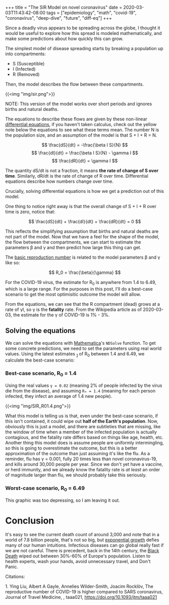 +++
title = "The SIR Model on novel coronavirus"
date = 2020-03-03T11:43:42-08:00
tags = ["epidemiology", "math", "covid-19", "coronavirus", "deep-dive", "future", "diff-eq"]
+++

Since a deadly virus appears to be spreading across the globe, I thought it would be useful to explore how this spread is modeled mathematically, and make some predictions about how quickly this can grow.

The simplest model of disease spreading starts by breaking a population up into compartments:

 - S (Susceptible)
 - I (Infected)
 - R (Removed️)

Then, the model describes the flow between these compartments. 

{{<img "img/sir.png">}}

NOTE: This version of the model works over short periods and ignores births and natural deaths.

The equations to describe these flows are given by these non-linear [differential equations](https://en.wikipedia.org/wiki/Differential_equation), if you haven't taken calculus, check out the yellow note below the equations to see what these terms mean. The number N is the population size, and an assumption of the model is that S + I + R = N.

$$ \frac{dS}{dt} = -\frac{\beta I S}{N} $$
$$ \frac{dI}{dt} = \frac{\beta I S}{N} - \gamma I $$
$$ \frac{dR}{dt} = \gamma I $$

<div class="yellow-note">
The quantity dS/dt is not a fraction, it means <b>the rate of change of S over time</b>. Similarly, dR/dt is the rate of change of R over time. Differential equations describe how numbers change over time.

Crucially, solving differential equations is how we get a prediction out of this model.
</div>

One thing to notice right away is that the overall change of S + I + R over time is zero, notice that:

$$ \frac{dS}{dt} + \frac{dI}{dt} + \frac{dR}{dt} = 0 $$

This reflects the simplifying assumption that births and natural deaths are not part of the model. Now that we have a feel for the shape of the model, the flow between the compartments, we can start to estimate the parameters &beta; and &gamma; and then predict how large this thing can get.

The [basic reproduction number](https://en.wikipedia.org/wiki/Basic_reproduction_number) is related to the model parameters &beta; and &gamma; like so:

$$ R_0 = \frac{\beta}{\gamma} $$

For the COVID-19 virus, the estimate for R<sub>0</sub> is anywhere from 1.4 to 6.49, which is a large range. For the purposes in this post, I'll do a best-case scenario to get the most optimisitic outcome the model will allow.

From the equations, we can see that the R compartment (dead) grows at a rate of &gamma;I, so &gamma; is the **fatality** rate. From the Wikipedia article as of 2020-03-03, the estimate for the &gamma; of COVID-19 is 1% - 3%.


## Solving the equations

We can solve the equations with [Mathematica](https://www.wolfram.com/mathematica/)'s `NDSolve` function. To get some concrete predictions, we need to set the parameters using real world values. Using the latest estimates <sub>[1](/posts/sir-model-epidemiology/#1)</sub> of R<sub>0</sub> between 1.4 and 6.49, we calculate the best-case scenario:

### Best-case scenario, R<sub>0</sub> = 1.4

Using the real values `γ = 0.02` (meaning 2% of people infected by the virus die from the disease), and assuming `R₀ = 1.4` (meaning for each person infected, they infect an average of 1.4 new people).

{{<img "img/SIR_R01.4.png">}}

What this model is telling us is that, even under the best-case scenario, if this isn't contained, it could wipe out **half of the Earth's population**. Now, obviously this is just a model, and there are subtleties that are missing, like the window of time when a member of the infected population is actually contagious, and the fatality rate differs based on things like age, health, etc. Another thing this model does is assume people are uniformly intermingling, so this is going to overestimate the outcome, but this is a better approximation of the outcome than just assuming it's like the flu. As a reminder, flu has &gamma; = 0.001, fully 20 times less than novel coronavirus-19, and kills around 30,000 people per year. Since we don't yet have a vaccine, or herd immunity, and we already know the fatality rate is _at least_ an order of magnitude larger than flu, we should probably take this seriously.


### Worst-case scenario, R<sub>0</sub> = 6.49 
This graphic was too depressing, so I am leaving it out.

# Conclusion

It's easy to see the current death count of around 3,000 and note that in a world of 7.8 billion people, that's not so big, but [exponential growth](https://tobilehman.com/posts/compound-growth) defies many of our human intuitions. Infectious diseases can go global really fast if we are not careful. There is precedent, back in the 14th century, the [Black Death](https://en.wikipedia.org/wiki/Black_Death) wiped out between 30%-60% of Europe's population. Listen to health experts, wash your hands, avoid unnecessary travel, and Don't Panic.

Citations: 

<a name="1">1. Ying Liu, Albert A Gayle, Annelies Wilder-Smith, Joacim Rocklöv, The reproductive number of COVID-19 is higher compared to SARS coronavirus, Journal of Travel Medicine, , taaa021, https://doi.org/10.1093/jtm/taaa021</a>
